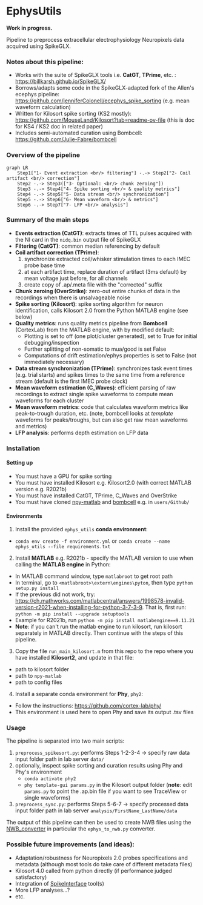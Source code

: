 # EphysUtils
**Work in progress.**

Pipeline to preprocess extracellular electrophysiology Neuropixels data acquired using SpikeGLX. 

### Notes about this pipeline:
- Works with the suite of SpikeGLX tools i.e. **CatGT**, **TPrime**, etc. : https://billkarsh.github.io/SpikeGLX/
- Borrows/adapts some code in the SpikeGLX-adapted fork of the Allen's ecephys pipeline: https://github.com/jenniferColonell/ecephys_spike_sorting (e.g. mean waveform calculation)
- Written for Kilosort spike sorting (KS2 mostly):  https://github.com/MouseLand/Kilosort?tab=readme-ov-file (this is doc for KS4 / KS2 doc in related paper)
- Includes semi-automated curation using Bombcell: https://github.com/Julie-Fabre/bombcell

### Overview of the pipeline
```mermaid
graph LR
    Step1["1- Event extraction <br/> filtering"] -.-> Step2["2- Coil artifact <br/> correction"]
    Step2 -.-> Step3(["3- Optional: <br/> chunk zeroing"])
    Step3 -.-> Step4["4- Spike sorting <br/> & quality metrics"]
    Step4 -.-> Step5["5- Data stream <br/> synchronization"]
    Step5 -.-> Step6["6- Mean waveform <br/> & metrics"]
    Step6 -.-> Step7["7- LFP <br/> analysis"]
```


### Summary of the main steps
- **Events extraction (CatGT)**: extracts times of TTL pulses acquired with the NI card in the `nidq.bin` output file of SpikeGLX
- **Filtering (CatGT)**: common median referencing by default
- **Coil artifact correction (TPrime)**:
  1. synchronize extracted coil/whisker stimulation times to each IMEC probe base time
  2. at each artifact time, replace duration of artifact (3ms default) by mean voltage just before, for all channels
  3. create copy of .ap/.meta file with the "corrected" suffix 
- **Chunk zeroing (OverStrike)**: zero-out entire chunks of data in the recordings when there is unsalvageable noise
- **Spike sorting (Kilosort)**: spike sorting algorithm for neuron identification, calls Kilosort 2.0 from the Python MATLAB engine (see below)
- **Quality metrics**: runs quality metrics pipeline from **Bombcell** (CortexLab) from the MATLAB engine, with by modified default:
  - Plotting is set to off (one plot/cluster generated), set to True for initial debugging/inspection
  - Further splitting of non-somatic to mua/good is set False
  - Computations of drift estimation/ephys properties is set to False (not immediately necessary)
- **Data stream synchronization (TPrime)**: synchronizes task event times (e.g. trial starts) and spikes times to the same time from a reference stream (default is the first IMEC probe clock)
- **Mean waveform estimation (C_Waves)**: efficient parsing of raw recordings to extract single spike waveforms to compute mean waveforms for each cluster
- **Mean waveform metrics**: code that calculates waveform metrics like peak-to-trough duration, etc. (note, bombcell looks at _template_ waveforms for peaks/troughs, but can also get raw mean waveforms and metrics)
- **LFP analysis**: performs depth estimation on LFP data


### Installation
#### Setting up
- You must have a GPU for spike sorting
- You must have installed Kilosort e.g. Kilosort2.0 (with correct MATLAB version e.g. R2021b)
- You must have installed CatGT, TPrime, C_Waves and OverStrike
- You must have cloned [npy-matlab](https://github.com/kwikteam/npy-matlab) and [bombcell](https://github.com/Julie-Fabre/bombcell) e.g. in `users/Github/`

#### Environments
1. Install the provided `ephys_utils` **conda environment**:
- `conda env create -f environment.yml` or `conda create --name ephys_utils --file requirements.txt`
  
2. Install **MATLAB** e.g. R2021b - specify the MATLAB version to use when calling the **MATLAB engine** in Python:
  - In MATLAB command window, type `matlabroot` to get root path
  - In terminal, go to `<matlabroot>\extern\engines\pyton`, then type `python setup.py install`
  - If the previous did not work, try: https://ch.mathworks.com/matlabcentral/answers/1998578-invalid-version-r2021-when-installing-for-python-3-7-3-9.
    That is, first run: `python -m pip install --upgrade setuptools`
  - Example for R2021b, run `python -m pip install matlabengine==9.11.21`
  - **Note**: if you can't run the matlab engine to run kilosort, run kilosort separately in MATLAB directly. Then continue with the steps of this pipeline.

3. Copy the file `run_main_kilosort.m` from this repo to the repo where you have installed **Kilosort2**, and update in that file:
- path to kilosort folder
- path to `npy-matlab`
- path to config files
  

4. Install a separate conda environment for **Phy**, `phy2`:
- Follow the instructions: https://github.com/cortex-lab/phy/
- This environment is used here to open Phy and save its output .tsv files

  
### Usage
The pipeline is separated into two main scripts:
1. `preprocess_spikesort.py`: performs Steps 1-2-3-4 -> specify raw data input folder path in lab server `data/`
2. optionally, inspect spike sorting and curation results using Phy and Phy's environment
    - `conda activate phy2`
    - `phy template-gui params.py` in the Kilosort output folder (**note**: edit `params.py` to point the .ap.bin file if you want to see TraceView or single waveforms)
4. `preprocess_sync.py`: performs Steps 5-6-7 -> specify processed data input folder path in lab server `analysis/FirstName_LastName/data`

The output of this pipeline can then be used to create NWB files using the [NWB_converter](https://github.com/LSENS-BMI-EPFL/NWB_converter) in particular the `ephys_to_nwb.py` converter.

### Possible future improvements (and ideas):
- Adaptation/robustness for Neuropixels 2.0 probes specifications and metadata (although most tools do take care of different metadata files) 
- Kilosort 4.0 called from python directly (if performance judged satisfactory)
- Integration of [SpikeInterface](https://github.com/SpikeInterface) tool(s)
- More LFP analyses...?
-  etc.

  
